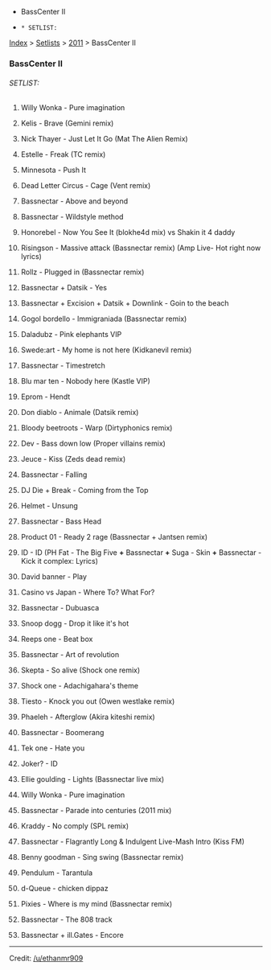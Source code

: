  * BassCenter II
  *     * SETLIST:

[Index](https://www.reddit.com/r/bassnectar/wiki/index) >
[Setlists](https://www.reddit.com/r/bassnectar/wiki/interactive/setlists) >
[2011](https://www.reddit.com/r/bassnectar/wiki/interactive/setlists/2011) >
BassCenter II

### BassCenter II

###### SETLIST:

  1. Willy Wonka - Pure imagination 

  2. Kelis - Brave (Gemini remix) 

  3. Nick Thayer - Just Let It Go (Mat The Alien Remix)

  4. Estelle - Freak (TC remix) 

  5. Minnesota - Push It 

  6. Dead Letter Circus - Cage (Vent remix) 

  7. Bassnectar - Above and beyond 

  8. Bassnectar - Wildstyle method 

  9. Honorebel - Now You See It (blokhe4d mix) vs Shakin it 4 daddy 

  10. Risingson - Massive attack (Bassnectar remix) (Amp Live- Hot right now lyrics)

  11. Rollz - Plugged in (Bassnectar remix) 

  12. Bassnectar + Datsik - Yes 

  13. Bassnectar + Excision + Datsik + Downlink - Goin to the beach 

  14. Gogol bordello - Immigraniada (Bassnectar remix) 

  15. Daladubz - Pink elephants VIP

  16. Swede:art - My home is not here (Kidkanevil remix) 

  17. Bassnectar - Timestretch 

  18. Blu mar ten - Nobody here (Kastle VIP) 

  19. Eprom - Hendt 

  20. Don diablo - Animale (Datsik remix) 

  21. Bloody beetroots - Warp (Dirtyphonics remix) 

  22. Dev - Bass down low (Proper villains remix) 

  23. Jeuce - Kiss (Zeds dead remix) 

  24. Bassnectar - Falling 

  25. DJ Die + Break - Coming from the Top 

  26. Helmet - Unsung 

  27. Bassnectar - Bass Head 

  28. Product 01 - Ready 2 rage (Bassnectar + Jantsen remix) 

  29. ID - ID (PH Fat - The Big Five **+** Bassnectar **+** Suga - Skin **+** Bassnectar - Kick it complex: Lyrics)

  30. David banner - Play 

  31. Casino vs Japan - Where To? What For? 

  32. Bassnectar - Dubuasca 

  33. Snoop dogg - Drop it like it's hot 

  34. Reeps one - Beat box 

  35. Bassnectar - Art of revolution 

  36. Skepta - So alive (Shock one remix) 

  37. Shock one - Adachigahara's theme 

  38. Tiesto - Knock you out (Owen westlake remix) 

  39. Phaeleh - Afterglow (Akira kiteshi remix) 

  40. Bassnectar - Boomerang 

  41. Tek one - Hate you 

  42. Joker? - ID 

  43. Ellie goulding - Lights (Bassnectar live mix) 

  44. Willy Wonka - Pure imagination 

  45. Bassnectar - Parade into centuries (2011 mix) 

  46. Kraddy - No comply (SPL remix) 

  47. Bassnectar - Flagrantly Long & Indulgent Live-Mash Intro (Kiss FM)

  48. Benny goodman - Sing swing (Bassnectar remix) 

  49. Pendulum - Tarantula 

  50. d-Queue - chicken dippaz 

  51. Pixies - Where is my mind (Bassnectar remix) 

  52. Bassnectar - The 808 track 

  53. Bassnectar + ill.Gates - Encore 

* * *

Credit: [/u/ethanmr909](/u/ethanmr909)

